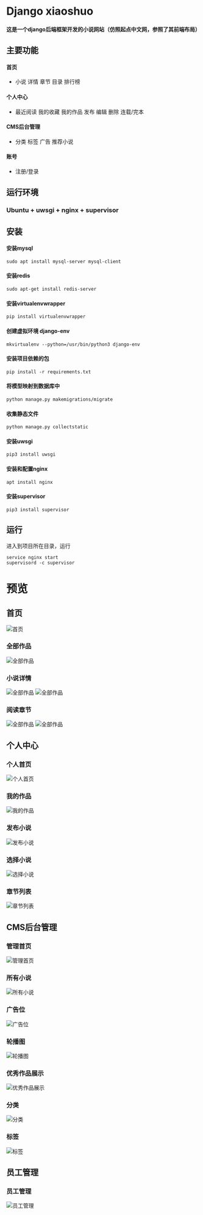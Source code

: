 # Django xiaoshuo
#### 这是一个django后端框架开发的小说网站（仿照起点中文网，参照了其前端布局）

## 主要功能
#### 首页
+ 小说 详情 章节 目录 排行榜
#### 个人中心
+ 最近阅读 我的收藏 我的作品 发布 编辑 删除 连载/完本
#### CMS后台管理
+ 分类 标签 广告 推荐小说
#### 账号
+ 注册/登录

## 运行环境
### Ubuntu + uwsgi + nginx + supervisor
## 安装
#### 安装mysql
    sudo apt install mysql-server mysql-client
#### 安装redis
    sudo apt-get install redis-server
#### 安装virtualenvwrapper
    pip install virtualenvwrapper
#### 创建虚拟环境 django-env
    mkvirtualenv --python=/usr/bin/python3 django-env
#### 安装项目依赖的包
    pip install -r requirements.txt
#### 将模型映射到数据库中
    python manage.py makemigrations/migrate
#### 收集静态文件
    python manage.py collectstatic
#### 安装uwsgi
    pip3 install uwsgi
#### 安装和配置nginx
    apt install nginx
#### 安装supervisor
    pip3 install supervisor
## 运行
进入到项目所在目录，运行

    service nginx start
    supervisord -c supervisor
    
# 预览

## 首页
![首页](http://119.3.225.205/media/preview/index.png)
### 全部作品
![全部作品](http://119.3.225.205/media/preview/whole_novel.png)
### 小说详情
![全部作品](http://119.3.225.205/media/preview/whole_novel.png)
![全部作品](http://119.3.225.205/media/preview/whole_novel.png)
### 阅读章节
![全部作品](http://119.3.225.205/media/preview/whole_novel.png)
![全部作品](http://119.3.225.205/media/preview/whole_novel.png)

## 个人中心
### 个人首页
![个人首页](http://119.3.225.205/media/preview/account_index.png)
### 我的作品
![我的作品](http://119.3.225.205/media/preview/works_list.png)
### 发布小说
![发布小说](http://119.3.225.205/media/preview/pub_novel.png)
### 选择小说
![选择小说](http://119.3.225.205/media/preview/whole_novel.png)
### 章节列表
![章节列表](http://119.3.225.205/media/preview/chapter_list.png)

## CMS后台管理
### 管理首页
![管理首页](http://119.3.225.205/media/preview/cms_index.png)
### 所有小说
![所有小说](http://119.3.225.205/media/preview/cms_novel_list_.png)
### 广告位
![广告位](http://119.3.225.205/media/preview/cms_ad_set.png)
### 轮播图
![轮播图](http://119.3.225.205/media/preview/cms_banners.png)
### 优秀作品展示
![优秀作品展示](http://119.3.225.205/media/preview/cms_excellent.png)
### 分类
![分类](http://119.3.225.205/media/preview/cms_category_list.png)
### 标签
![标签](http://119.3.225.205/media/preview/cms_tag_list.png)

## 员工管理
### 员工管理
![员工管理](http://119.3.225.205/media/preview/cms_staffs.png)

